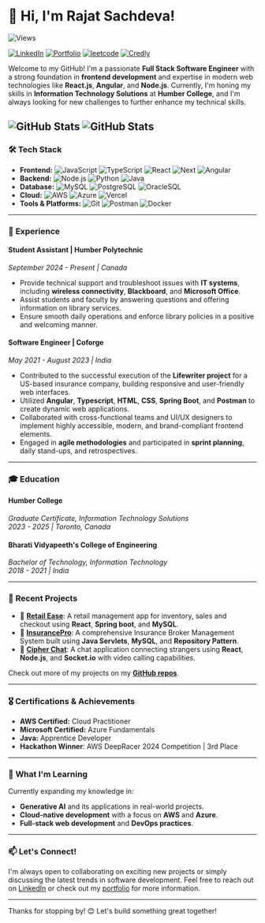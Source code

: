 # 👋 Hi, I'm Rajat Sachdeva!
![Views](https://komarev.com/ghpvc/?username=r-sachdeva3105&style=for-the-badge&color=blue)

[![LinkedIn](https://img.shields.io/badge/LinkedIn-blue?style=for-the-badge&logo=linkedin)](https://www.linkedin.com/in/r-sachdeva3105/)
[![Portfolio](https://img.shields.io/badge/Portfolio-website-blue?style=for-the-badge&logo=web)](https://r-sachdeva3105.github.io/)
[![leetcode](https://img.shields.io/badge/LeetCode-000000?style=for-the-badge&logo=LeetCode)](https://leetcode.com/u/r-sachdeva3105/)
[![Credly](https://img.shields.io/badge/-Credly-FF6B00?style=for-the-badge&logo=credly&logoColor=white)](https://www.credly.com/users/r-sachdeva3105/)

Welcome to my GitHub! I'm a passionate **Full Stack Software Engineer** with a strong foundation in **frontend development** and expertise in modern web technologies like **React.js**, **Angular**, and **Node.js**. Currently, I'm honing my skills in **Information Technology Solutions** at **Humber College**, and I'm always looking for new challenges to further enhance my technical skills.

![GitHub Stats](https://github-readme-streak-stats.herokuapp.com/?user=r-sachdeva3105&theme=dark&hide_border=true)
![GitHub Stats](https://github-readme-stats.vercel.app/api/top-langs/?username=r-sachdeva3105&theme=dark&show_icons=true&hide_border=true&layout=compact)
---
### 🛠️ **Tech Stack**

- **Frontend:** ![JavaScript](https://img.shields.io/badge/-JavaScript-F7DF1E?logo=javascript&logoColor=black) ![TypeScript](https://img.shields.io/badge/TypeScript-3178C6?logo=typescript&logoColor=white) ![React](https://img.shields.io/badge/-React.js-61DAFB?logo=react&logoColor=black) ![Next](https://img.shields.io/badge/next.js-000000?logo=nextdotjs&logoColor=white) ![Angular](https://img.shields.io/badge/-Angular-DD0031?logo=angular&logoColor=white)
- **Backend:** ![Node.js](https://img.shields.io/badge/-Node.js-339933?logo=node.js&logoColor=white) ![Python](https://img.shields.io/badge/-Python-3776AB?logo=python&logoColor=white) ![Java](https://img.shields.io/badge/-Java-ED8B00?logo=openjdk&logoColor=white)
- **Database:** ![MySQL](https://img.shields.io/badge/-SQL-4479A1?logo=MySQL&logoColor=white) ![PostgreSQL](https://img.shields.io/badge/PostgreSQL-316192?logo=postgresql&logoColor=white) ![OracleSQL](https://img.shields.io/badge/Oracle-F80000?&logo=Oracle&logoColor=white)
- **Cloud:** ![AWS](https://img.shields.io/badge/Amazon_AWS-232F3E?logo=amazon-web-services&logoColor=white) ![Azure](https://img.shields.io/badge/Microsoft_Azure-0078D4?logo=microsoft-azure&logoColor=white) ![Vercel](https://img.shields.io/badge/Vercel-000000?logo=vercel&logoColor=white)
- **Tools & Platforms:** ![Git](https://img.shields.io/badge/-Git-F05032?logo=git&logoColor=white) ![Postman](https://img.shields.io/badge/-Postman-FF6C37?logo=postman&logoColor=white) ![Docker](https://img.shields.io/badge/-Docker-2496ED?logo=docker&logoColor=white)

---

### 💼 **Experience**

#### **Student Assistant** | Humber Polytechnic  
*September 2024 - Present | Canada*  
- Provide technical support and troubleshoot issues with **IT systems**, including **wireless connectivity**, **Blackboard**, and **Microsoft Office**.  
- Assist students and faculty by answering questions and offering information on library services.  
- Ensure smooth daily operations and enforce library policies in a positive and welcoming manner.

#### **Software Engineer** | Coforge  
*May 2021 - August 2023 | India*  
- Contributed to the successful execution of the **Lifewriter project** for a US-based insurance company, building responsive and user-friendly web interfaces.  
- Utilized **Angular**, **Typescript**, **HTML**, **CSS**, **Spring Boot**, and **Postman** to create dynamic web applications.  
- Collaborated with cross-functional teams and UI/UX designers to implement highly accessible, modern, and brand-compliant frontend elements.  
- Engaged in **agile methodologies** and participated in **sprint planning**, daily stand-ups, and retrospectives.

---

### 🎓 **Education**

#### **Humber College**  
*Graduate Certificate, Information Technology Solutions*  
*2023 - 2025 | Toronto, Canada*  

#### **Bharati Vidyapeeth's College of Engineering**  
*Bachelor of Technology, Information Technology*  
*2018 - 2021 | India*

---

### 🚀 **Recent Projects**

- 🔗 [**Retail Ease**](https://github.com/r-sachdeva3105/retailEase): A retail management app for inventory, sales and checkout using **React**, **Spring boot**, and **MySQL**.
- 🔗 [**InsurancePro**](https://github.com/r-sachdeva3105/InsurancePro): A comprehensive Insurance Broker Management System built using **Java Servlets**, **MySQL**, and **Repository Pattern**.
- 🔗 [**Cipher Chat**](https://github.com/r-sachdeva3105/cipher-chat): A chat application connecting strangers using **React**, **Node.js**, and **Socket.io** with video calling capabilities.

Check out more of my projects on my [**GitHub repos**](https://github.com/r-sachdeva3105?tab=repositories).

---

### 🎖️ **Certifications & Achievements**

- **AWS Certified:** Cloud Practitioner
- **Microsoft Certified:** Azure Fundamentals
- **Java:** Apprentice Developer
- **Hackathon Winner**: AWS DeepRacer 2024 Competition | 3rd Place

---

### 🌱 **What I'm Learning**

Currently expanding my knowledge in:
- **Generative AI** and its applications in real-world projects.
- **Cloud-native development** with a focus on **AWS** and **Azure**.
- **Full-stack web development** and **DevOps practices**.

---

### 📫 **Let's Connect!**

I'm always open to collaborating on exciting new projects or simply discussing the latest trends in software development. Feel free to reach out on [LinkedIn](https://www.linkedin.com/in/r-sachdeva3105) or check out my [portfolio](https://r-sachdeva3105.github.io/) for more information.

---

Thanks for stopping by! 😊 Let's build something great together!
